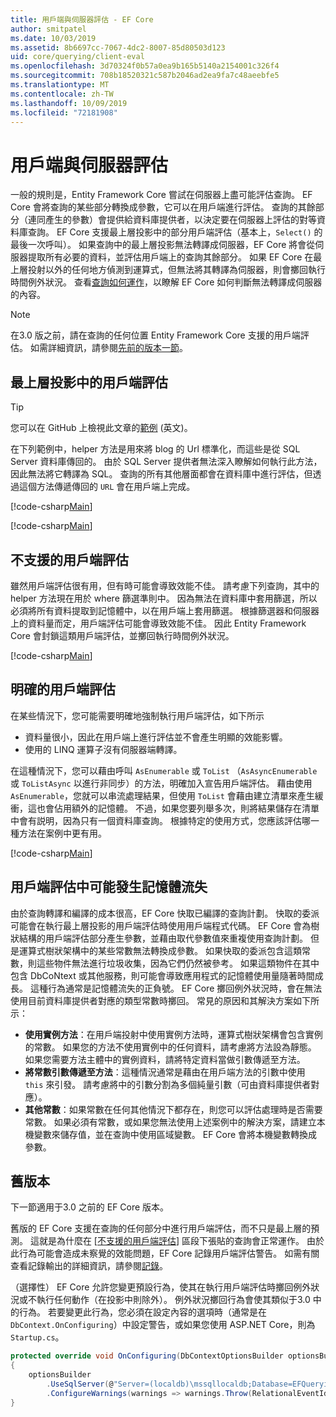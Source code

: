 ```yaml
---
title: 用戶端與伺服器評估 - EF Core
author: smitpatel
ms.date: 10/03/2019
ms.assetid: 8b6697cc-7067-4dc2-8007-85d80503d123
uid: core/querying/client-eval
ms.openlocfilehash: 3d70324f0b57a0ea9b165b5140a2154001c326f4
ms.sourcegitcommit: 708b18520321c587b2046ad2ea9fa7c48aeebfe5
ms.translationtype: MT
ms.contentlocale: zh-TW
ms.lasthandoff: 10/09/2019
ms.locfileid: "72181908"
---
```

# <a name="client-vs-server-evaluation"></a>用戶端與伺服器評估

一般的規則是，Entity Framework Core 嘗試在伺服器上盡可能評估查詢。 EF Core 會將查詢的某些部分轉換成參數，它可以在用戶端進行評估。 查詢的其餘部分（連同產生的參數）會提供給資料庫提供者，以決定要在伺服器上評估的對等資料庫查詢。 EF Core 支援最上層投影中的部分用戶端評估（基本上，`Select()` 的最後一次呼叫）。 如果查詢中的最上層投影無法轉譯成伺服器，EF Core 將會從伺服器提取所有必要的資料，並評估用戶端上的查詢其餘部分。 如果 EF Core 在最上層投射以外的任何地方偵測到運算式，但無法將其轉譯為伺服器，則會擲回執行時間例外狀況。 查看[查詢如何運作](xref:core/querying/how-query-works)，以瞭解 EF Core 如何判斷無法轉譯成伺服器的內容。

> [!NOTE]
> 在3.0 版之前，請在查詢的任何位置 Entity Framework Core 支援的用戶端評估。 如需詳細資訊，請參閱[先前的版本一節](#previous-versions)。

## <a name="client-evaluation-in-the-top-level-projection"></a>最上層投影中的用戶端評估

> [!TIP]
> 您可以在 GitHub 上檢視此文章的[範例](https://github.com/aspnet/EntityFramework.Docs/tree/master/samples/core/Querying) \(英文\)。

在下列範例中，helper 方法是用來將 blog 的 Url 標準化，而這些是從 SQL Server 資料庫傳回的。 由於 SQL Server 提供者無法深入瞭解如何執行此方法，因此無法將它轉譯為 SQL。 查詢的所有其他層面都會在資料庫中進行評估，但透過這個方法傳遞傳回的 `URL` 會在用戶端上完成。

[!code-csharp[Main](../../../samples/core/Querying/ClientEval/Sample.cs#ClientProjection)]

[!code-csharp[Main](../../../samples/core/Querying/ClientEval/Sample.cs#ClientMethod)]

## <a name="unsupported-client-evaluation"></a>不支援的用戶端評估

雖然用戶端評估很有用，但有時可能會導致效能不佳。 請考慮下列查詢，其中的 helper 方法現在用於 where 篩選準則中。 因為無法在資料庫中套用篩選，所以必須將所有資料提取到記憶體中，以在用戶端上套用篩選。 根據篩選器和伺服器上的資料量而定，用戶端評估可能會導致效能不佳。 因此 Entity Framework Core 會封鎖這類用戶端評估，並擲回執行時間例外狀況。

[!code-csharp[Main](../../../samples/core/Querying/ClientEval/Sample.cs#ClientWhere)]

## <a name="explicit-client-evaluation"></a>明確的用戶端評估

在某些情況下，您可能需要明確地強制執行用戶端評估，如下所示

- 資料量很小，因此在用戶端上進行評估並不會產生明顯的效能影響。
- 使用的 LINQ 運算子沒有伺服器端轉譯。

在這種情況下，您可以藉由呼叫 `AsEnumerable` 或 `ToList` （`AsAsyncEnumerable` 或 `ToListAsync` 以進行非同步）的方法，明確加入宣告用戶端評估。 藉由使用 `AsEnumerable`，您就可以串流處理結果，但使用 `ToList` 會藉由建立清單來產生緩衝，這也會佔用額外的記憶體。 不過，如果您要列舉多次，則將結果儲存在清單中會有説明，因為只有一個資料庫查詢。 根據特定的使用方式，您應該評估哪一種方法在案例中更有用。

[!code-csharp[Main](../../../samples/core/Querying/ClientEval/Sample.cs#ExplicitClientEval)]

## <a name="potential-memory-leak-in-client-evaluation"></a>用戶端評估中可能發生記憶體流失

由於查詢轉譯和編譯的成本很高，EF Core 快取已編譯的查詢計劃。 快取的委派可能會在執行最上層投影的用戶端評估時使用用戶端程式代碼。 EF Core 會為樹狀結構的用戶端評估部分產生參數，並藉由取代參數值來重複使用查詢計劃。 但是運算式樹狀架構中的某些常數無法轉換成參數。 如果快取的委派包含這類常數，則這些物件無法進行垃圾收集，因為它們仍然被參考。 如果這類物件在其中包含 DbCoNtext 或其他服務，則可能會導致應用程式的記憶體使用量隨著時間成長。 這種行為通常是記憶體流失的正負號。 EF Core 擲回例外狀況時，會在無法使用目前資料庫提供者對應的類型常數時擲回。 常見的原因和其解決方案如下所示：

- **使用實例方法**：在用戶端投射中使用實例方法時，運算式樹狀架構會包含實例的常數。 如果您的方法不使用實例中的任何資料，請考慮將方法設為靜態。 如果您需要方法主體中的實例資料，請將特定資料當做引數傳遞至方法。
- **將常數引數傳遞至方法**：這種情況通常是藉由在用戶端方法的引數中使用 `this` 來引發。 請考慮將中的引數分割為多個純量引數（可由資料庫提供者對應）。
- **其他常數**：如果常數在任何其他情況下都存在，則您可以評估處理時是否需要常數。 如果必須有常數，或如果您無法使用上述案例中的解決方案，請建立本機變數來儲存值，並在查詢中使用區域變數。 EF Core 會將本機變數轉換成參數。

## <a name="previous-versions"></a>舊版本

下一節適用于3.0 之前的 EF Core 版本。

舊版的 EF Core 支援在查詢的任何部分中進行用戶端評估，而不只是最上層的預測。 這就是為什麼在 [[不支援的用戶端評估](#unsupported-client-evaluation)] 區段下張貼的查詢會正常運作。 由於此行為可能會造成未察覺的效能問題，EF Core 記錄用戶端評估警告。 如需有關查看記錄輸出的詳細資訊，請參閱[記錄](xref:core/miscellaneous/logging)。

（選擇性） EF Core 允許您變更預設行為，使其在執行用戶端評估時擲回例外狀況或不執行任何動作（在投影中則除外）。 例外狀況擲回行為會使其類似于3.0 中的行為。 若要變更此行為，您必須在設定內容的選項時（通常是在 `DbContext.OnConfiguring`）中設定警告，或如果您使用 ASP.NET Core，則為 `Startup.cs`。

```csharp
protected override void OnConfiguring(DbContextOptionsBuilder optionsBuilder)
{
    optionsBuilder
        .UseSqlServer(@"Server=(localdb)\mssqllocaldb;Database=EFQuerying;Trusted_Connection=True;")
        .ConfigureWarnings(warnings => warnings.Throw(RelationalEventId.QueryClientEvaluationWarning));
}
```
